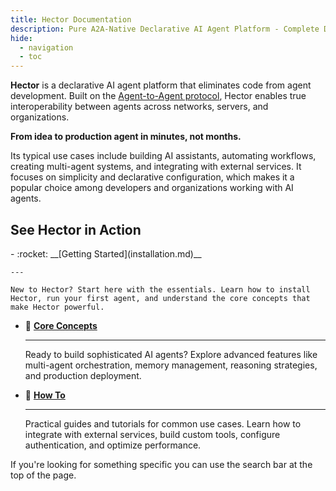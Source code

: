 ```yaml
---
title: Hector Documentation
description: Pure A2A-Native Declarative AI Agent Platform - Complete Documentation
hide:
  - navigation
  - toc
---
```


<style>
.md-typeset h1 {
  position: absolute;
  left: -10000px;
  opacity: 0;
}
</style>

**Hector** is a declarative AI agent platform that eliminates code from agent development. Built on the [Agent-to-Agent protocol](https://a2a-protocol.org), Hector enables true interoperability between agents across networks, servers, and organizations.

  **From idea to production agent in minutes, not months.**

Its typical use cases include building AI assistants, automating workflows, creating multi-agent systems, and integrating with external services. It focuses on simplicity and declarative configuration, which makes it a popular choice among developers and organizations working with AI agents.

## See Hector in Action

<div id="hector-demo"></div>

<script>
  // Load asciinema player CSS
  var link = document.createElement('link');
  link.rel = 'stylesheet';
  link.href = 'https://unpkg.com/asciinema-player@3.6.3/dist/bundle/asciinema-player.css';
  document.head.appendChild(link);
  
  // Load asciinema player script
  var script = document.createElement('script');
  script.src = 'https://unpkg.com/asciinema-player@3.6.3/dist/bundle/asciinema-player.js';
  script.onload = function() {
        AsciinemaPlayer.create('assets/hector-demo.cast', document.getElementById('hector-demo'), {
          theme: 'asciinema',
          cols: 120,
          rows: 30,
          autoplay: false,
          loop: false,
          speed: 1,
          startAt: 0,
          fontSize: 'medium',
          poster: 'npt:0:2',
          pauseOnMarkers: true,
          markers: [
            [17.0, 'Server & Client Demo']
          ]
        });
  };
  document.head.appendChild(script);
</script>

<div class="grid cards" markdown>
-   :rocket: __[Getting Started](installation.md)__

    ---

    New to Hector? Start here with the essentials. Learn how to install Hector, run your first agent, and understand the core concepts that make Hector powerful.

-   :brain: __[Core Concepts](agents.md)__

    ---

    Ready to build sophisticated AI agents? Explore advanced features like multi-agent orchestration, memory management, reasoning strategies, and production deployment.

-   :wrench: __[How To](tutorial-cursor.md)__

    ---

    Practical guides and tutorials for common use cases. Learn how to integrate with external services, build custom tools, configure authentication, and optimize performance.
</div>

If you're looking for something specific you can use the search bar at the top of the page.